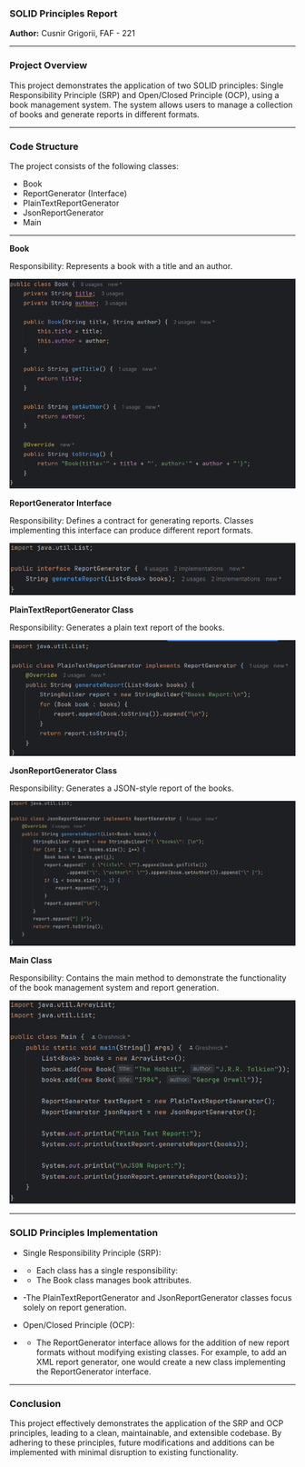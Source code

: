 ### SOLID Principles Report  
**Author:** Cusnir Grigorii, FAF - 221  

---

### **Project Overview**

This project demonstrates the application of two SOLID principles: Single Responsibility Principle (SRP) and Open/Closed Principle (OCP), using a book management system. The system allows users to manage a collection of books and generate reports in different formats.

---

### **Code Structure**
The project consists of the following classes:

- Book
- ReportGenerator (Interface)
- PlainTextReportGenerator
- JsonReportGenerator
- Main

---

**Book**

Responsibility: Represents a book with a title and an author.

![Alt text](/images/book0.png)


**ReportGenerator Interface**

Responsibility: Defines a contract for generating reports. Classes implementing this interface can produce different report formats.

![Alt text](/images/report0.png)

**PlainTextReportGenerator Class**

Responsibility: Generates a plain text report of the books.

![Alt text](/images/plain0.png)

**JsonReportGenerator Class**

Responsibility: Generates a JSON-style report of the books.

![Alt text](/images/json0.png)

**Main Class**

Responsibility: Contains the main method to demonstrate the functionality of the book management system and report generation.

![Alt text](/images/main0.png)


---

### **SOLID Principles Implementation**


- Single Responsibility Principle (SRP):

- - Each class has a single responsibility:
- - The Book class manages book attributes.
- -The PlainTextReportGenerator and JsonReportGenerator classes focus solely on report generation.

- Open/Closed Principle (OCP):

- - The ReportGenerator interface allows for the addition of new report formats without modifying existing classes. For example, to add an XML report generator, one would create a new class implementing the ReportGenerator interface.

---
### **Conclusion**

This project effectively demonstrates the application of the SRP and OCP principles, leading to a clean, maintainable, and extensible codebase. By adhering to these principles, future modifications and additions can be implemented with minimal disruption to existing functionality.